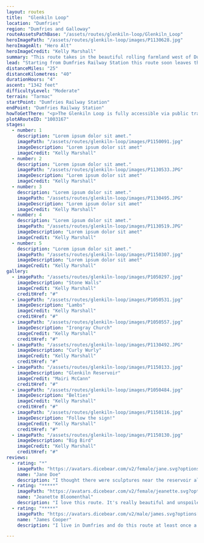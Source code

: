 ```yaml
---
layout: routes
title:  "Glenkiln Loop"
location: "Dumfries"
region: "Dumfries and Galloway"
routeAssetsPathBase: "/assets/routes/glenkiln-loop/Glenkiln_Loop"
heroImagePath: "/assets/routes/glenkiln-loop/images/P1130628.jpg"
heroImageAlt: "Hero Alt"
heroImageCredit: "Kelly Marshall"
summary: "This route takes in the beautiful rolling farmland west of Dumfries"
lead: "Starting from Dumfries Railway Station this route soon leaves the bustling town behind. Before you know it, you're enjoying the rolling countryside, slowly ascending up to the Glenkiln Reservoir. Then it's a lovely descent back down through Irongray and back to the starting point."
distanceMiles: "25"
distanceKilometres: "40"
durationHours: "4"
ascent: "1342 feet"
difficultyLevel: "Moderate"
terrain: "Tarmac"
startPoint: "Dumfries Railway Station"
endPoint: "Dumfries Railway Station"
howToGetThere: "<p>The Glenkiln Loop is fully accessible via public transport from <a href=\"https://www.scotrail.co.uk/plan-your-journey/stations-and-facilities/dmf\" target=\"_blank\" class=\"text-warning\">Dumfries Railway Station</a></p>"
plotARouteID: "1003167"
stages:
  - number: 1
    description: "Lorem ipsum dolor sit amet."
    imagePath: "/assets/routes/glenkiln-loop/images/P1150091.jpg"
    imageDescription: "Lorem ipsum dolor sit amet"
    imageCredit: "Kelly Marshall"
  - number: 2
    description: "Lorem ipsum dolor sit amet."
    imagePath: "/assets/routes/glenkiln-loop/images/P1130533.JPG"
    imageDescription: "Lorem ipsum dolor sit amet"
    imageCredit: "Kelly Marshall"
  - number: 3
    description: "Lorem ipsum dolor sit amet."
    imagePath: "/assets/routes/glenkiln-loop/images/P1130495.JPG"
    imageDescription: "Lorem ipsum dolor sit amet"
    imageCredit: "Kelly Marshall"
  - number: 4
    description: "Lorem ipsum dolor sit amet."
    imagePath: "/assets/routes/glenkiln-loop/images/P1130519.JPG"
    imageDescription: "Lorem ipsum dolor sit amet"
    imageCredit: "Kelly Marshall"
  - number: 5
    description: "Lorem ipsum dolor sit amet."
    imagePath: "/assets/routes/glenkiln-loop/images/P1150307.jpg"
    imageDescription: "Lorem ipsum dolor sit amet"
    imageCredit: "Kelly Marshall"
gallery:
  - imagePath: "/assets/routes/glenkiln-loop/images/P1050297.jpg"
    imageDescription: "Stone Walls"
    imageCredit: "Kelly Marshall"
    creditHref: "#"
  - imagePath: "/assets/routes/glenkiln-loop/images/P1050531.jpg"
    imageDescription: "Lambs"
    imageCredit: "Kelly Marshall"
    creditHref: "#"
  - imagePath: "/assets/routes/glenkiln-loop/images/P1050557.jpg"
    imageDescription: "Irongray Church"
    imageCredit: "Kelly Marshall"
    creditHref: "#"
  - imagePath: "/assets/routes/glenkiln-loop/images/P1130492.JPG"
    imageDescription: "Curly Wurly"
    imageCredit: "Kelly Marshall"
    creditHref: "#"
  - imagePath: "/assets/routes/glenkiln-loop/images/P1150133.jpg"
    imageDescription: "Glenkiln Reservoir"
    imageCredit: "Mairi McCann"
    creditHref: "#"
  - imagePath: "/assets/routes/glenkiln-loop/images/P1050484.jpg"
    imageDescription: "Belties"
    imageCredit: "Kelly Marshall"
    creditHref: "#"
  - imagePath: "/assets/routes/glenkiln-loop/images/P1150116.jpg"
    imageDescription: "Follow the sign!"
    imageCredit: "Kelly Marshall"
    creditHref: "#"
  - imagePath: "/assets/routes/glenkiln-loop/images/P1150130.jpg"
    imageDescription: "Big Bird"
    imageCredit: "Kelly Marshall"
    creditHref: "#"
reviews:
  - rating: "*"
    imagePath: "https://avatars.dicebear.com/v2/female/jane.svg?options[mood][]=sad"
    name: "Jane Doe"
    description: "I thought there were sculptures near the reservoir along this route. Then I read that someone stole one of them and they had to take the rest away and put them in storage. What a shame! People are so stupid!"
  - rating: "*****"
    imagePath: "https://avatars.dicebear.com/v2/female/jeanette.svg?options[mood][]=happy"
    name: "Jeanette Bloomenthal"
    description: "I love this route. It's really beautiful and unspoiled and almost no traffic."
  - rating: "*****"
    imagePath: "https://avatars.dicebear.com/v2/male/james.svg?options[mood][]=happy"
    name: "James Cooper"
    description: "I live in Dumfries and do this route at least once a month. There are so many fantastic bike rides around here!"

---
```


<!-- <section class="py-5 text-light d-print-none" id="app">
    <whats-nearby></whats-nearby>
</section> -->